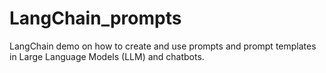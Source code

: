 # LangChain_prompts
LangChain demo on how to create and use prompts and prompt templates in Large Language Models (LLM) and chatbots.
